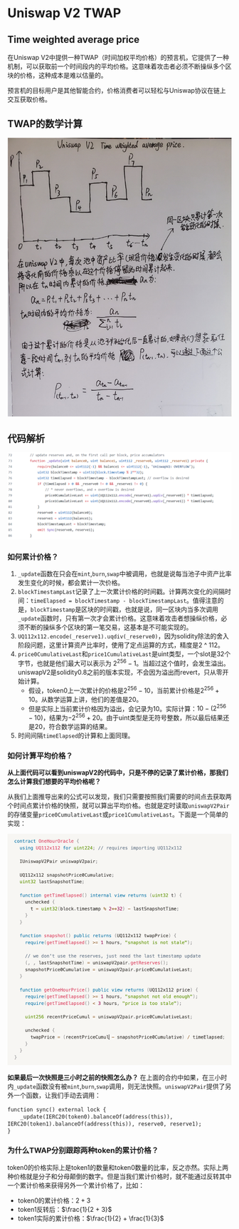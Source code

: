 # Uniswap V2 TWAP

## Time weighted average price
在Uniswap V2中提供一种TWAP（时间加权平均价格）的预言机，它提供了一种机制，可以获取前一个时间段内的平均价格。这意味着攻击者必须不断操纵多个区块的价格，这种成本是难以估量的。

预言机的目标用户是其他智能合约，价格消费者可以轻松与Uniswap协议在链上交互获取价格。

## TWAP的数学计算

![UniswapV2-TWAP3](images/UniswapV2-TWAP3.png)


## 代码解析

![UniswapV2-TWAP](images/UniswapV2-TWAP.jpg)

### 如何累计价格？
1. `_update`函数在只会在`mint`,`burn`,`swap`中被调用，也就是说每当池子中资产比率发生变化的时候，都会累计一次价格。
2. `blockTimestampLast`记录了上一次累计价格的时间戳。计算两次变化的间隔时间：`timeElapsed = blockTimestamp - blockTimestampLast`。值得注意的是，`blockTimestamp`是区块的时间戳，也就是说，同一区块内当多次调用`_update`函数时，只有第一次才会累计价格。这意味着攻击者想操纵价格，必须不断的操纵多个区块的第一笔交易，这基本是不可能实现的。
3. `UQ112x112.encode(_reserve1).uqdiv(_reserve0)`，因为solidity除法的舍入阶段问题，这里计算资产比率时，使用了定点运算的方式，精度是2 ^ 112。
4. `price0CumulativeLast`和`price1CumulativeLast`是uint类型，一个slot是32个字节，也就是他们最大可以表示为
 $2^{256} - 1$。当超过这个值时，会发生溢出。uniswapV2是solidity0.8之前的版本实现，不会因为溢出而revert，只从零开始计算。
   - 假设，token0上一次累计的价格是$2^{256} - 10$，当前累计价格是$2^{256} + 10$。从数学运算上讲，他们的差值是20。
   - 但是实际上当前累计价格因为溢出，会记录为10。实际计算：$10 - (2^{256} - 10)$，结果为$-2^{256} + 20$。由于uint类型是无符号整数，所以最后结果还是20，符合数学运算的结果。
5. 时间间隔`timeElapsed`的计算和上面同理。

### 如何计算平均价格？
**从上面代码可以看到uniswapV2的代码中，只是不停的记录了累计价格，那我们怎么计算我们想要的平均价格呢？**

从我们上面推导出来的公式可以发现，我们只需要按照我们需要的时间点去获取两个时间点累计价格的快照，就可以算出平均价格。也就是定时读取`uniswapV2Pair`的存储变量`price0CumulativeLast`或`price1CumulativeLast`。下面是一个简单的实现：

![UniswapV2-TWAP2](images/UniswapV2-TWAP2.jpg)

**如果最后一次快照是三小时之前的快照怎么办？**
在上面的合约中如果，在三小时内`_update`函数没有被`mint`,`burn`,`swap`调用，则无法快照。`uniswapV2Pair`提供了另外一个函数，让我们手动去调用：
```solidity
function sync() external lock {
    _update(IERC20(token0).balanceOf(address(this)), IERC20(token1).balanceOf(address(this)), reserve0, reserve1);
}
``` 

### 为什么TWAP分别跟踪两种token的累计价格？
token0的价格实际上是token1的数量和token0数量的比率，反之亦然。实际上两种价格就是分子和分母颠倒的数字。但是当我们累计价格时，就不能通过反转其中一个累计价格来获得另外一个累计价格了，比如：
- token0的累计价格：$2 + 3$
- token1反转后：$\frac{1}{2 + 3}$
- token1实际的累计价格：$\frac{1}{2} + \frac{1}{3}$

